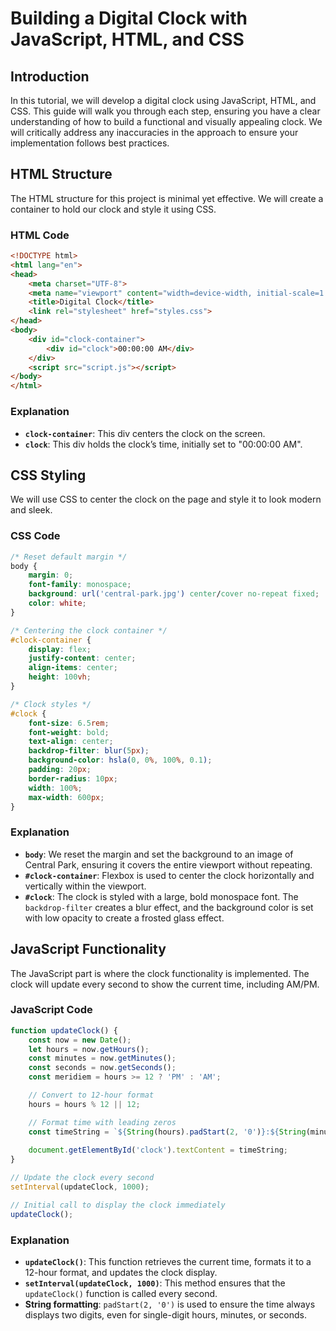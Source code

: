 # Building a Digital Clock with JavaScript, HTML, and CSS

## Introduction

In this tutorial, we will develop a digital clock using JavaScript, HTML, and CSS. This guide will walk you through each step, ensuring you have a clear understanding of how to build a functional and visually appealing clock. We will critically address any inaccuracies in the approach to ensure your implementation follows best practices.

## HTML Structure

The HTML structure for this project is minimal yet effective. We will create a container to hold our clock and style it using CSS.

### HTML Code
```html
<!DOCTYPE html>
<html lang="en">
<head>
    <meta charset="UTF-8">
    <meta name="viewport" content="width=device-width, initial-scale=1.0">
    <title>Digital Clock</title>
    <link rel="stylesheet" href="styles.css">
</head>
<body>
    <div id="clock-container">
        <div id="clock">00:00:00 AM</div>
    </div>
    <script src="script.js"></script>
</body>
</html>
```

### Explanation
- **`clock-container`**: This div centers the clock on the screen.
- **`clock`**: This div holds the clock’s time, initially set to "00:00:00 AM".

## CSS Styling

We will use CSS to center the clock on the page and style it to look modern and sleek.

### CSS Code
```css
/* Reset default margin */
body {
    margin: 0;
    font-family: monospace;
    background: url('central-park.jpg') center/cover no-repeat fixed;
    color: white;
}

/* Centering the clock container */
#clock-container {
    display: flex;
    justify-content: center;
    align-items: center;
    height: 100vh;
}

/* Clock styles */
#clock {
    font-size: 6.5rem;
    font-weight: bold;
    text-align: center;
    backdrop-filter: blur(5px);
    background-color: hsla(0, 0%, 100%, 0.1);
    padding: 20px;
    border-radius: 10px;
    width: 100%;
    max-width: 600px;
}
```

### Explanation
- **`body`**: We reset the margin and set the background to an image of Central Park, ensuring it covers the entire viewport without repeating.
- **`#clock-container`**: Flexbox is used to center the clock horizontally and vertically within the viewport.
- **`#clock`**: The clock is styled with a large, bold monospace font. The `backdrop-filter` creates a blur effect, and the background color is set with low opacity to create a frosted glass effect.

## JavaScript Functionality

The JavaScript part is where the clock functionality is implemented. The clock will update every second to show the current time, including AM/PM.

### JavaScript Code
```javascript
function updateClock() {
    const now = new Date();
    let hours = now.getHours();
    const minutes = now.getMinutes();
    const seconds = now.getSeconds();
    const meridiem = hours >= 12 ? 'PM' : 'AM';

    // Convert to 12-hour format
    hours = hours % 12 || 12;

    // Format time with leading zeros
    const timeString = `${String(hours).padStart(2, '0')}:${String(minutes).padStart(2, '0')}:${String(seconds).padStart(2, '0')} ${meridiem}`;
    
    document.getElementById('clock').textContent = timeString;
}

// Update the clock every second
setInterval(updateClock, 1000);

// Initial call to display the clock immediately
updateClock();
```

### Explanation
- **`updateClock()`**: This function retrieves the current time, formats it to a 12-hour format, and updates the clock display.
- **`setInterval(updateClock, 1000)`**: This method ensures that the `updateClock()` function is called every second.
- **String formatting**: `padStart(2, '0')` is used to ensure the time always displays two digits, even for single-digit hours, minutes, or seconds.

